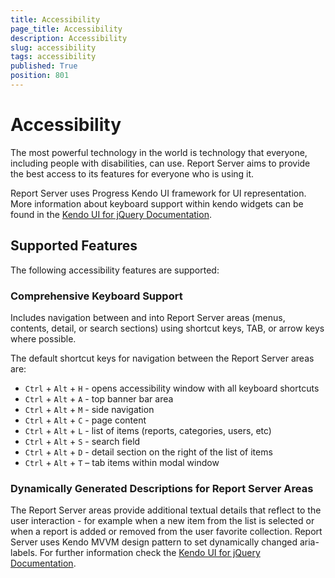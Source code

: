 ```yaml
---
title: Accessibility
page_title: Accessibility
description: Accessibility
slug: accessibility
tags: accessibility
published: True
position: 801
---
```


# Accessibility

The most powerful technology in the world is technology that everyone, including people with disabilities, can use.
Report Server aims to provide the best access to its features for everyone who is using it.  

Report Server uses Progress Kendo UI framework for UI representation.
More information about keyboard support within kendo widgets can be found in the
[Kendo UI for jQuery Documentation](https://docs.telerik.com/kendo-ui/accessibility/keyboard-support#built-in-support).

## Supported Features

The following accessibility features are supported:

### Comprehensive Keyboard Support

Includes navigation between and into Report Server areas (menus, contents, detail, or search sections) using shortcut keys,
TAB, or arrow keys where possible.

The default shortcut keys for navigation between the Report Server areas are:

*	`Ctrl` + `Alt` + `H` - opens accessibility window with all keyboard shortcuts
*	`Ctrl` + `Alt` + `A` - top banner bar area
*	`Ctrl` + `Alt` + `M` - side navigation
*	`Ctrl` + `Alt` + `C` - page content
*	`Ctrl` + `Alt` + `L` - list of items (reports, categories, users, etc)
*	`Ctrl` + `Alt` + `S` - search field
*	`Ctrl` + `Alt` + `D` - detail section on the right of the list of items 
*	`Ctrl` + `Alt` + `T` – tab items within modal window 

### Dynamically Generated Descriptions for Report Server Areas

The Report Server areas provide additional textual details that reflect to the user interaction - 
for example when a new item from the list is selected or when a report is added or removed from the user favorite collection.
Report Server uses Kendo MVVM design pattern to set dynamically changed aria-labels. 
For further information check the [Kendo UI for jQuery Documentation](https://docs.telerik.com/kendo-ui/framework/mvvm/overview).
